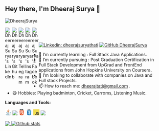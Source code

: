 ## Hey there, I'm Dheeraj Surya 👋

<p align="left"> <img src="https://komarev.com/ghpvc/?username=DheerajSurya&label=Views&color=blue&style=plastic" alt="DheerajSurya" /> </p>

<a href="https://www.linkedin.com/in/dheerajsuryathati/">
  <img align="left" alt="Dheeraj Surya's LinkedIn" width="22px" src="https://cdn.jsdelivr.net/npm/simple-icons@v3/icons/linkedin.svg" />
</a>
<a href="https://github.com/DheerajSurya">
  <img align="left" alt="Dheeraj Surya's Github" width="22px" src="https://cdn.jsdelivr.net/npm/simple-icons@v3/icons/github.svg" />
</a>
<a href="+91-9505440518">
  <img align="left" alt="Dheeraj Surya's Telegram" width="22px" src="https://cdn.jsdelivr.net/npm/simple-icons@v3/icons/telegram.svg" />
</a>
<a href="https://www.instagram.com/__.s.u.r.y.a.___/">
  <img align="left" alt="Dheeraj Surya's Instagram" width="22px" src="https://cdn.jsdelivr.net/npm/simple-icons@v3/icons/instagram.svg" />
</a>
<a href="https://www.facebook.com/dheeraj.surya.7/">
  <img align="left" alt="Dheeraj Surya's Facebook" width="22px" src="https://cdn.jsdelivr.net/npm/simple-icons@v3/icons/facebook.svg" />
</a>


<br/>
<br/>

[![Linkedin: dheerajsuryathati](https://img.shields.io/badge/-dheerajsuryathati-blue?style=flat-square&logo=Linkedin&logoColor=white&link=https://www.linkedin.com/in/dheerajsuryathati/)](https://www.linkedin.com/in/dheerajsuryathati//)
[![GitHub DheerajSurya](https://img.shields.io/github/followers/DheerajSurya?label=follow&style=social)](https://github.com/DheerajSurya)


- 🔭 I’m currently learning : Full Stack Java Applications.
- 🌱 I’m currently pursuing : Post Graduation Certification in Full Stack Development from UpGrad and FrontEnd applications from John Hopkins University on Coursera.
- 👯 I’m looking to collaborate with companies on Java and Full stack Projects.
- 📫 How to reach me: dheerajtati@gmail.com . 
- 😄 Hobbies: Playing badminton, Cricket, Carroms, Listening Music.


**Languages and Tools:**

<code><img height="20" src="https://raw.githubusercontent.com/github/explore/80688e429a7d4ef2fca1e82350fe8e3517d3494d/topics/java/java.png"></code>
<code><img height="20" src="https://upload.wikimedia.org/wikipedia/commons/c/c3/Python-logo-notext.svg"></code> 
<code><img height="20" src="https://raw.githubusercontent.com/github/explore/80688e429a7d4ef2fca1e82350fe8e3517d3494d/topics/html/html.png"></code>
<code><img height="20" src="https://raw.githubusercontent.com/github/explore/80688e429a7d4ef2fca1e82350fe8e3517d3494d/topics/css/css.png"></code>
<code><img height="20" src="https://raw.githubusercontent.com/github/explore/80688e429a7d4ef2fca1e82350fe8e3517d3494d/topics/javascript/javascript.png"></code>
<code><img height="20" src="https://logodix.com/logo/2057866.png"></code>



<a href="https://github.com/DheerajSurya">
  <img align="center" src="https://github-readme-stats.vercel.app/api/top-langs/?username=DheerajSurya&theme=dark&hide_langs_below=1" />
</a>
<a href="https://github.com/DheerajSurya">
 <img align="center" src="https://github-readme-stats.vercel.app/api?username=DheerajSurya&show_icons=true&theme=dark&line_height=27" alt="Github stats"/>
</a>


<div align="center">
  
  
</div>
